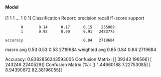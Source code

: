 #### Model
[1 1 1 ... 1 0 1]
Classification Report:
              precision    recall  f1-score   support

           0       0.14      0.17      0.15    235909
           1       0.92      0.90      0.91   2483775

    accuracy                           0.84   2719684
   macro avg       0.53      0.53      0.53   2719684
weighted avg       0.85      0.84      0.84   2719684

Accuracy: 0.8382856243593005
Confusion Matrix:
[[  39343  196566]
 [ 243246 2240529]]
Confusion Matrix (%):
[[ 1.44660188  7.22753085]
 [ 8.94390672 82.38196055]]
